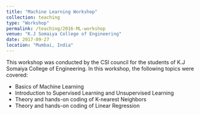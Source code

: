 ```yaml
---
title: "Machine Learning Workshop"
collection: teaching
type: "Workshop"
permalink: /teaching/2016-ML-workshop
venue: "K.J Somaiya College of Engineering"
date: 2017-09-27
location: "Mumbai, India"
---
```

This workshop was conducted by the CSI council for the students of K.J Somaiya College of Engineering. In this workshop, the following topics were covered: 
* Basics of Machine Learning 
* Introduction to Supervised Learning and Unsupervised Learning 
* Theory and hands-on coding of K-nearest Neighbors 
* Theory and hands-on coding of Linear Regression 
